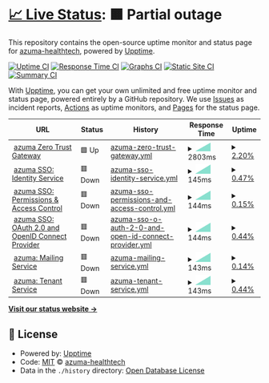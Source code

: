 # [📈 Live Status](https://status.dev.azuma-health.tech): <!--live status--> **🟧 Partial outage**

This repository contains the open-source uptime monitor and status page for [azuma-healthtech](https://status.dev.azuma-health.tech), powered by [Upptime](https://github.com/upptime/upptime).

[![Uptime CI](https://github.com/azuma-healthtech/uptime-dev/workflows/Uptime%20CI/badge.svg)](https://github.com/azuma-healthtech/uptime-dev/actions?query=workflow%3A%22Uptime+CI%22)
[![Response Time CI](https://github.com/azuma-healthtech/uptime-dev/workflows/Response%20Time%20CI/badge.svg)](https://github.com/azuma-healthtech/uptime-dev/actions?query=workflow%3A%22Response+Time+CI%22)
[![Graphs CI](https://github.com/azuma-healthtech/uptime-dev/workflows/Graphs%20CI/badge.svg)](https://github.com/azuma-healthtech/uptime-dev/actions?query=workflow%3A%22Graphs+CI%22)
[![Static Site CI](https://github.com/azuma-healthtech/uptime-dev/workflows/Static%20Site%20CI/badge.svg)](https://github.com/azuma-healthtech/uptime-dev/actions?query=workflow%3A%22Static+Site+CI%22)
[![Summary CI](https://github.com/azuma-healthtech/uptime-dev/workflows/Summary%20CI/badge.svg)](https://github.com/azuma-healthtech/uptime-dev/actions?query=workflow%3A%22Summary+CI%22)

With [Upptime](https://upptime.js.org), you can get your own unlimited and free uptime monitor and status page, powered entirely by a GitHub repository. We use [Issues](https://github.com/azuma-healthtech/uptime-dev/issues) as incident reports, [Actions](https://github.com/azuma-healthtech/uptime-dev/actions) as uptime monitors, and [Pages](https://status.dev.azuma-health.tech) for the status page.

<!--start: status pages-->
<!-- This summary is generated by Upptime (https://github.com/upptime/upptime) -->
<!-- Do not edit this manually, your changes will be overwritten -->
<!-- prettier-ignore -->
| URL | Status | History | Response Time | Uptime |
| --- | ------ | ------- | ------------- | ------ |
| <img alt="" src="https://icons.duckduckgo.com/ip3/dev.azuma-health.tech.ico" height="13"> [azuma Zero Trust Gateway](https://dev.azuma-health.tech/health/gateway) | 🟩 Up | [azuma-zero-trust-gateway.yml](https://github.com/azuma-healthtech/uptime-dev/commits/HEAD/history/azuma-zero-trust-gateway.yml) | <details><summary><img alt="Response time graph" src="./graphs/azuma-zero-trust-gateway/response-time-week.png" height="20"> 2803ms</summary><br><a href="https://status.dev.azuma-health.tech/history/azuma-zero-trust-gateway"><img alt="Response time 2803" src="https://img.shields.io/endpoint?url=https%3A%2F%2Fraw.githubusercontent.com%2Fazuma-healthtech%2Fuptime-dev%2FHEAD%2Fapi%2Fazuma-zero-trust-gateway%2Fresponse-time.json"></a><br><a href="https://status.dev.azuma-health.tech/history/azuma-zero-trust-gateway"><img alt="24-hour response time 2803" src="https://img.shields.io/endpoint?url=https%3A%2F%2Fraw.githubusercontent.com%2Fazuma-healthtech%2Fuptime-dev%2FHEAD%2Fapi%2Fazuma-zero-trust-gateway%2Fresponse-time-day.json"></a><br><a href="https://status.dev.azuma-health.tech/history/azuma-zero-trust-gateway"><img alt="7-day response time 2803" src="https://img.shields.io/endpoint?url=https%3A%2F%2Fraw.githubusercontent.com%2Fazuma-healthtech%2Fuptime-dev%2FHEAD%2Fapi%2Fazuma-zero-trust-gateway%2Fresponse-time-week.json"></a><br><a href="https://status.dev.azuma-health.tech/history/azuma-zero-trust-gateway"><img alt="30-day response time 2803" src="https://img.shields.io/endpoint?url=https%3A%2F%2Fraw.githubusercontent.com%2Fazuma-healthtech%2Fuptime-dev%2FHEAD%2Fapi%2Fazuma-zero-trust-gateway%2Fresponse-time-month.json"></a><br><a href="https://status.dev.azuma-health.tech/history/azuma-zero-trust-gateway"><img alt="1-year response time 2803" src="https://img.shields.io/endpoint?url=https%3A%2F%2Fraw.githubusercontent.com%2Fazuma-healthtech%2Fuptime-dev%2FHEAD%2Fapi%2Fazuma-zero-trust-gateway%2Fresponse-time-year.json"></a></details> | <details><summary><a href="https://status.dev.azuma-health.tech/history/azuma-zero-trust-gateway">2.20%</a></summary><a href="https://status.dev.azuma-health.tech/history/azuma-zero-trust-gateway"><img alt="All-time uptime 2.20%" src="https://img.shields.io/endpoint?url=https%3A%2F%2Fraw.githubusercontent.com%2Fazuma-healthtech%2Fuptime-dev%2FHEAD%2Fapi%2Fazuma-zero-trust-gateway%2Fuptime.json"></a><br><a href="https://status.dev.azuma-health.tech/history/azuma-zero-trust-gateway"><img alt="24-hour uptime 2.20%" src="https://img.shields.io/endpoint?url=https%3A%2F%2Fraw.githubusercontent.com%2Fazuma-healthtech%2Fuptime-dev%2FHEAD%2Fapi%2Fazuma-zero-trust-gateway%2Fuptime-day.json"></a><br><a href="https://status.dev.azuma-health.tech/history/azuma-zero-trust-gateway"><img alt="7-day uptime 2.20%" src="https://img.shields.io/endpoint?url=https%3A%2F%2Fraw.githubusercontent.com%2Fazuma-healthtech%2Fuptime-dev%2FHEAD%2Fapi%2Fazuma-zero-trust-gateway%2Fuptime-week.json"></a><br><a href="https://status.dev.azuma-health.tech/history/azuma-zero-trust-gateway"><img alt="30-day uptime 2.20%" src="https://img.shields.io/endpoint?url=https%3A%2F%2Fraw.githubusercontent.com%2Fazuma-healthtech%2Fuptime-dev%2FHEAD%2Fapi%2Fazuma-zero-trust-gateway%2Fuptime-month.json"></a><br><a href="https://status.dev.azuma-health.tech/history/azuma-zero-trust-gateway"><img alt="1-year uptime 2.20%" src="https://img.shields.io/endpoint?url=https%3A%2F%2Fraw.githubusercontent.com%2Fazuma-healthtech%2Fuptime-dev%2FHEAD%2Fapi%2Fazuma-zero-trust-gateway%2Fuptime-year.json"></a></details>
| <img alt="" src="https://icons.duckduckgo.com/ip3/dev.azuma-health.tech.ico" height="13"> [azuma SSO: Identity Service](https://dev.azuma-health.tech/health/sso-identity) | 🟥 Down | [azuma-sso-identity-service.yml](https://github.com/azuma-healthtech/uptime-dev/commits/HEAD/history/azuma-sso-identity-service.yml) | <details><summary><img alt="Response time graph" src="./graphs/azuma-sso-identity-service/response-time-week.png" height="20"> 145ms</summary><br><a href="https://status.dev.azuma-health.tech/history/azuma-sso-identity-service"><img alt="Response time 145" src="https://img.shields.io/endpoint?url=https%3A%2F%2Fraw.githubusercontent.com%2Fazuma-healthtech%2Fuptime-dev%2FHEAD%2Fapi%2Fazuma-sso-identity-service%2Fresponse-time.json"></a><br><a href="https://status.dev.azuma-health.tech/history/azuma-sso-identity-service"><img alt="24-hour response time 145" src="https://img.shields.io/endpoint?url=https%3A%2F%2Fraw.githubusercontent.com%2Fazuma-healthtech%2Fuptime-dev%2FHEAD%2Fapi%2Fazuma-sso-identity-service%2Fresponse-time-day.json"></a><br><a href="https://status.dev.azuma-health.tech/history/azuma-sso-identity-service"><img alt="7-day response time 145" src="https://img.shields.io/endpoint?url=https%3A%2F%2Fraw.githubusercontent.com%2Fazuma-healthtech%2Fuptime-dev%2FHEAD%2Fapi%2Fazuma-sso-identity-service%2Fresponse-time-week.json"></a><br><a href="https://status.dev.azuma-health.tech/history/azuma-sso-identity-service"><img alt="30-day response time 145" src="https://img.shields.io/endpoint?url=https%3A%2F%2Fraw.githubusercontent.com%2Fazuma-healthtech%2Fuptime-dev%2FHEAD%2Fapi%2Fazuma-sso-identity-service%2Fresponse-time-month.json"></a><br><a href="https://status.dev.azuma-health.tech/history/azuma-sso-identity-service"><img alt="1-year response time 145" src="https://img.shields.io/endpoint?url=https%3A%2F%2Fraw.githubusercontent.com%2Fazuma-healthtech%2Fuptime-dev%2FHEAD%2Fapi%2Fazuma-sso-identity-service%2Fresponse-time-year.json"></a></details> | <details><summary><a href="https://status.dev.azuma-health.tech/history/azuma-sso-identity-service">0.47%</a></summary><a href="https://status.dev.azuma-health.tech/history/azuma-sso-identity-service"><img alt="All-time uptime 0.47%" src="https://img.shields.io/endpoint?url=https%3A%2F%2Fraw.githubusercontent.com%2Fazuma-healthtech%2Fuptime-dev%2FHEAD%2Fapi%2Fazuma-sso-identity-service%2Fuptime.json"></a><br><a href="https://status.dev.azuma-health.tech/history/azuma-sso-identity-service"><img alt="24-hour uptime 0.47%" src="https://img.shields.io/endpoint?url=https%3A%2F%2Fraw.githubusercontent.com%2Fazuma-healthtech%2Fuptime-dev%2FHEAD%2Fapi%2Fazuma-sso-identity-service%2Fuptime-day.json"></a><br><a href="https://status.dev.azuma-health.tech/history/azuma-sso-identity-service"><img alt="7-day uptime 0.47%" src="https://img.shields.io/endpoint?url=https%3A%2F%2Fraw.githubusercontent.com%2Fazuma-healthtech%2Fuptime-dev%2FHEAD%2Fapi%2Fazuma-sso-identity-service%2Fuptime-week.json"></a><br><a href="https://status.dev.azuma-health.tech/history/azuma-sso-identity-service"><img alt="30-day uptime 0.47%" src="https://img.shields.io/endpoint?url=https%3A%2F%2Fraw.githubusercontent.com%2Fazuma-healthtech%2Fuptime-dev%2FHEAD%2Fapi%2Fazuma-sso-identity-service%2Fuptime-month.json"></a><br><a href="https://status.dev.azuma-health.tech/history/azuma-sso-identity-service"><img alt="1-year uptime 0.47%" src="https://img.shields.io/endpoint?url=https%3A%2F%2Fraw.githubusercontent.com%2Fazuma-healthtech%2Fuptime-dev%2FHEAD%2Fapi%2Fazuma-sso-identity-service%2Fuptime-year.json"></a></details>
| <img alt="" src="https://icons.duckduckgo.com/ip3/dev.azuma-health.tech.ico" height="13"> [azuma SSO: Permissions & Access Control](https://dev.azuma-health.tech/health/sso-acl) | 🟥 Down | [azuma-sso-permissions-and-access-control.yml](https://github.com/azuma-healthtech/uptime-dev/commits/HEAD/history/azuma-sso-permissions-and-access-control.yml) | <details><summary><img alt="Response time graph" src="./graphs/azuma-sso-permissions-and-access-control/response-time-week.png" height="20"> 144ms</summary><br><a href="https://status.dev.azuma-health.tech/history/azuma-sso-permissions-and-access-control"><img alt="Response time 144" src="https://img.shields.io/endpoint?url=https%3A%2F%2Fraw.githubusercontent.com%2Fazuma-healthtech%2Fuptime-dev%2FHEAD%2Fapi%2Fazuma-sso-permissions-and-access-control%2Fresponse-time.json"></a><br><a href="https://status.dev.azuma-health.tech/history/azuma-sso-permissions-and-access-control"><img alt="24-hour response time 144" src="https://img.shields.io/endpoint?url=https%3A%2F%2Fraw.githubusercontent.com%2Fazuma-healthtech%2Fuptime-dev%2FHEAD%2Fapi%2Fazuma-sso-permissions-and-access-control%2Fresponse-time-day.json"></a><br><a href="https://status.dev.azuma-health.tech/history/azuma-sso-permissions-and-access-control"><img alt="7-day response time 144" src="https://img.shields.io/endpoint?url=https%3A%2F%2Fraw.githubusercontent.com%2Fazuma-healthtech%2Fuptime-dev%2FHEAD%2Fapi%2Fazuma-sso-permissions-and-access-control%2Fresponse-time-week.json"></a><br><a href="https://status.dev.azuma-health.tech/history/azuma-sso-permissions-and-access-control"><img alt="30-day response time 144" src="https://img.shields.io/endpoint?url=https%3A%2F%2Fraw.githubusercontent.com%2Fazuma-healthtech%2Fuptime-dev%2FHEAD%2Fapi%2Fazuma-sso-permissions-and-access-control%2Fresponse-time-month.json"></a><br><a href="https://status.dev.azuma-health.tech/history/azuma-sso-permissions-and-access-control"><img alt="1-year response time 144" src="https://img.shields.io/endpoint?url=https%3A%2F%2Fraw.githubusercontent.com%2Fazuma-healthtech%2Fuptime-dev%2FHEAD%2Fapi%2Fazuma-sso-permissions-and-access-control%2Fresponse-time-year.json"></a></details> | <details><summary><a href="https://status.dev.azuma-health.tech/history/azuma-sso-permissions-and-access-control">0.15%</a></summary><a href="https://status.dev.azuma-health.tech/history/azuma-sso-permissions-and-access-control"><img alt="All-time uptime 0.15%" src="https://img.shields.io/endpoint?url=https%3A%2F%2Fraw.githubusercontent.com%2Fazuma-healthtech%2Fuptime-dev%2FHEAD%2Fapi%2Fazuma-sso-permissions-and-access-control%2Fuptime.json"></a><br><a href="https://status.dev.azuma-health.tech/history/azuma-sso-permissions-and-access-control"><img alt="24-hour uptime 0.15%" src="https://img.shields.io/endpoint?url=https%3A%2F%2Fraw.githubusercontent.com%2Fazuma-healthtech%2Fuptime-dev%2FHEAD%2Fapi%2Fazuma-sso-permissions-and-access-control%2Fuptime-day.json"></a><br><a href="https://status.dev.azuma-health.tech/history/azuma-sso-permissions-and-access-control"><img alt="7-day uptime 0.15%" src="https://img.shields.io/endpoint?url=https%3A%2F%2Fraw.githubusercontent.com%2Fazuma-healthtech%2Fuptime-dev%2FHEAD%2Fapi%2Fazuma-sso-permissions-and-access-control%2Fuptime-week.json"></a><br><a href="https://status.dev.azuma-health.tech/history/azuma-sso-permissions-and-access-control"><img alt="30-day uptime 0.15%" src="https://img.shields.io/endpoint?url=https%3A%2F%2Fraw.githubusercontent.com%2Fazuma-healthtech%2Fuptime-dev%2FHEAD%2Fapi%2Fazuma-sso-permissions-and-access-control%2Fuptime-month.json"></a><br><a href="https://status.dev.azuma-health.tech/history/azuma-sso-permissions-and-access-control"><img alt="1-year uptime 0.15%" src="https://img.shields.io/endpoint?url=https%3A%2F%2Fraw.githubusercontent.com%2Fazuma-healthtech%2Fuptime-dev%2FHEAD%2Fapi%2Fazuma-sso-permissions-and-access-control%2Fuptime-year.json"></a></details>
| <img alt="" src="https://icons.duckduckgo.com/ip3/dev.azuma-health.tech.ico" height="13"> [azuma SSO: OAuth 2.0 and OpenID Connect Provider](https://dev.azuma-health.tech/health/sso-oidc) | 🟥 Down | [azuma-sso-o-auth-2-0-and-open-id-connect-provider.yml](https://github.com/azuma-healthtech/uptime-dev/commits/HEAD/history/azuma-sso-o-auth-2-0-and-open-id-connect-provider.yml) | <details><summary><img alt="Response time graph" src="./graphs/azuma-sso-o-auth-2-0-and-open-id-connect-provider/response-time-week.png" height="20"> 144ms</summary><br><a href="https://status.dev.azuma-health.tech/history/azuma-sso-o-auth-2-0-and-open-id-connect-provider"><img alt="Response time 144" src="https://img.shields.io/endpoint?url=https%3A%2F%2Fraw.githubusercontent.com%2Fazuma-healthtech%2Fuptime-dev%2FHEAD%2Fapi%2Fazuma-sso-o-auth-2-0-and-open-id-connect-provider%2Fresponse-time.json"></a><br><a href="https://status.dev.azuma-health.tech/history/azuma-sso-o-auth-2-0-and-open-id-connect-provider"><img alt="24-hour response time 144" src="https://img.shields.io/endpoint?url=https%3A%2F%2Fraw.githubusercontent.com%2Fazuma-healthtech%2Fuptime-dev%2FHEAD%2Fapi%2Fazuma-sso-o-auth-2-0-and-open-id-connect-provider%2Fresponse-time-day.json"></a><br><a href="https://status.dev.azuma-health.tech/history/azuma-sso-o-auth-2-0-and-open-id-connect-provider"><img alt="7-day response time 144" src="https://img.shields.io/endpoint?url=https%3A%2F%2Fraw.githubusercontent.com%2Fazuma-healthtech%2Fuptime-dev%2FHEAD%2Fapi%2Fazuma-sso-o-auth-2-0-and-open-id-connect-provider%2Fresponse-time-week.json"></a><br><a href="https://status.dev.azuma-health.tech/history/azuma-sso-o-auth-2-0-and-open-id-connect-provider"><img alt="30-day response time 144" src="https://img.shields.io/endpoint?url=https%3A%2F%2Fraw.githubusercontent.com%2Fazuma-healthtech%2Fuptime-dev%2FHEAD%2Fapi%2Fazuma-sso-o-auth-2-0-and-open-id-connect-provider%2Fresponse-time-month.json"></a><br><a href="https://status.dev.azuma-health.tech/history/azuma-sso-o-auth-2-0-and-open-id-connect-provider"><img alt="1-year response time 144" src="https://img.shields.io/endpoint?url=https%3A%2F%2Fraw.githubusercontent.com%2Fazuma-healthtech%2Fuptime-dev%2FHEAD%2Fapi%2Fazuma-sso-o-auth-2-0-and-open-id-connect-provider%2Fresponse-time-year.json"></a></details> | <details><summary><a href="https://status.dev.azuma-health.tech/history/azuma-sso-o-auth-2-0-and-open-id-connect-provider">0.44%</a></summary><a href="https://status.dev.azuma-health.tech/history/azuma-sso-o-auth-2-0-and-open-id-connect-provider"><img alt="All-time uptime 0.44%" src="https://img.shields.io/endpoint?url=https%3A%2F%2Fraw.githubusercontent.com%2Fazuma-healthtech%2Fuptime-dev%2FHEAD%2Fapi%2Fazuma-sso-o-auth-2-0-and-open-id-connect-provider%2Fuptime.json"></a><br><a href="https://status.dev.azuma-health.tech/history/azuma-sso-o-auth-2-0-and-open-id-connect-provider"><img alt="24-hour uptime 0.44%" src="https://img.shields.io/endpoint?url=https%3A%2F%2Fraw.githubusercontent.com%2Fazuma-healthtech%2Fuptime-dev%2FHEAD%2Fapi%2Fazuma-sso-o-auth-2-0-and-open-id-connect-provider%2Fuptime-day.json"></a><br><a href="https://status.dev.azuma-health.tech/history/azuma-sso-o-auth-2-0-and-open-id-connect-provider"><img alt="7-day uptime 0.44%" src="https://img.shields.io/endpoint?url=https%3A%2F%2Fraw.githubusercontent.com%2Fazuma-healthtech%2Fuptime-dev%2FHEAD%2Fapi%2Fazuma-sso-o-auth-2-0-and-open-id-connect-provider%2Fuptime-week.json"></a><br><a href="https://status.dev.azuma-health.tech/history/azuma-sso-o-auth-2-0-and-open-id-connect-provider"><img alt="30-day uptime 0.44%" src="https://img.shields.io/endpoint?url=https%3A%2F%2Fraw.githubusercontent.com%2Fazuma-healthtech%2Fuptime-dev%2FHEAD%2Fapi%2Fazuma-sso-o-auth-2-0-and-open-id-connect-provider%2Fuptime-month.json"></a><br><a href="https://status.dev.azuma-health.tech/history/azuma-sso-o-auth-2-0-and-open-id-connect-provider"><img alt="1-year uptime 0.44%" src="https://img.shields.io/endpoint?url=https%3A%2F%2Fraw.githubusercontent.com%2Fazuma-healthtech%2Fuptime-dev%2FHEAD%2Fapi%2Fazuma-sso-o-auth-2-0-and-open-id-connect-provider%2Fuptime-year.json"></a></details>
| <img alt="" src="https://icons.duckduckgo.com/ip3/dev.azuma-health.tech.ico" height="13"> [azuma: Mailing Service](https://dev.azuma-health.tech/health/mailing) | 🟥 Down | [azuma-mailing-service.yml](https://github.com/azuma-healthtech/uptime-dev/commits/HEAD/history/azuma-mailing-service.yml) | <details><summary><img alt="Response time graph" src="./graphs/azuma-mailing-service/response-time-week.png" height="20"> 143ms</summary><br><a href="https://status.dev.azuma-health.tech/history/azuma-mailing-service"><img alt="Response time 143" src="https://img.shields.io/endpoint?url=https%3A%2F%2Fraw.githubusercontent.com%2Fazuma-healthtech%2Fuptime-dev%2FHEAD%2Fapi%2Fazuma-mailing-service%2Fresponse-time.json"></a><br><a href="https://status.dev.azuma-health.tech/history/azuma-mailing-service"><img alt="24-hour response time 143" src="https://img.shields.io/endpoint?url=https%3A%2F%2Fraw.githubusercontent.com%2Fazuma-healthtech%2Fuptime-dev%2FHEAD%2Fapi%2Fazuma-mailing-service%2Fresponse-time-day.json"></a><br><a href="https://status.dev.azuma-health.tech/history/azuma-mailing-service"><img alt="7-day response time 143" src="https://img.shields.io/endpoint?url=https%3A%2F%2Fraw.githubusercontent.com%2Fazuma-healthtech%2Fuptime-dev%2FHEAD%2Fapi%2Fazuma-mailing-service%2Fresponse-time-week.json"></a><br><a href="https://status.dev.azuma-health.tech/history/azuma-mailing-service"><img alt="30-day response time 143" src="https://img.shields.io/endpoint?url=https%3A%2F%2Fraw.githubusercontent.com%2Fazuma-healthtech%2Fuptime-dev%2FHEAD%2Fapi%2Fazuma-mailing-service%2Fresponse-time-month.json"></a><br><a href="https://status.dev.azuma-health.tech/history/azuma-mailing-service"><img alt="1-year response time 143" src="https://img.shields.io/endpoint?url=https%3A%2F%2Fraw.githubusercontent.com%2Fazuma-healthtech%2Fuptime-dev%2FHEAD%2Fapi%2Fazuma-mailing-service%2Fresponse-time-year.json"></a></details> | <details><summary><a href="https://status.dev.azuma-health.tech/history/azuma-mailing-service">0.14%</a></summary><a href="https://status.dev.azuma-health.tech/history/azuma-mailing-service"><img alt="All-time uptime 0.14%" src="https://img.shields.io/endpoint?url=https%3A%2F%2Fraw.githubusercontent.com%2Fazuma-healthtech%2Fuptime-dev%2FHEAD%2Fapi%2Fazuma-mailing-service%2Fuptime.json"></a><br><a href="https://status.dev.azuma-health.tech/history/azuma-mailing-service"><img alt="24-hour uptime 0.14%" src="https://img.shields.io/endpoint?url=https%3A%2F%2Fraw.githubusercontent.com%2Fazuma-healthtech%2Fuptime-dev%2FHEAD%2Fapi%2Fazuma-mailing-service%2Fuptime-day.json"></a><br><a href="https://status.dev.azuma-health.tech/history/azuma-mailing-service"><img alt="7-day uptime 0.14%" src="https://img.shields.io/endpoint?url=https%3A%2F%2Fraw.githubusercontent.com%2Fazuma-healthtech%2Fuptime-dev%2FHEAD%2Fapi%2Fazuma-mailing-service%2Fuptime-week.json"></a><br><a href="https://status.dev.azuma-health.tech/history/azuma-mailing-service"><img alt="30-day uptime 0.14%" src="https://img.shields.io/endpoint?url=https%3A%2F%2Fraw.githubusercontent.com%2Fazuma-healthtech%2Fuptime-dev%2FHEAD%2Fapi%2Fazuma-mailing-service%2Fuptime-month.json"></a><br><a href="https://status.dev.azuma-health.tech/history/azuma-mailing-service"><img alt="1-year uptime 0.14%" src="https://img.shields.io/endpoint?url=https%3A%2F%2Fraw.githubusercontent.com%2Fazuma-healthtech%2Fuptime-dev%2FHEAD%2Fapi%2Fazuma-mailing-service%2Fuptime-year.json"></a></details>
| <img alt="" src="https://icons.duckduckgo.com/ip3/dev.azuma-health.tech.ico" height="13"> [azuma: Tenant Service](https://dev.azuma-health.tech/health/tenant) | 🟥 Down | [azuma-tenant-service.yml](https://github.com/azuma-healthtech/uptime-dev/commits/HEAD/history/azuma-tenant-service.yml) | <details><summary><img alt="Response time graph" src="./graphs/azuma-tenant-service/response-time-week.png" height="20"> 143ms</summary><br><a href="https://status.dev.azuma-health.tech/history/azuma-tenant-service"><img alt="Response time 143" src="https://img.shields.io/endpoint?url=https%3A%2F%2Fraw.githubusercontent.com%2Fazuma-healthtech%2Fuptime-dev%2FHEAD%2Fapi%2Fazuma-tenant-service%2Fresponse-time.json"></a><br><a href="https://status.dev.azuma-health.tech/history/azuma-tenant-service"><img alt="24-hour response time 143" src="https://img.shields.io/endpoint?url=https%3A%2F%2Fraw.githubusercontent.com%2Fazuma-healthtech%2Fuptime-dev%2FHEAD%2Fapi%2Fazuma-tenant-service%2Fresponse-time-day.json"></a><br><a href="https://status.dev.azuma-health.tech/history/azuma-tenant-service"><img alt="7-day response time 143" src="https://img.shields.io/endpoint?url=https%3A%2F%2Fraw.githubusercontent.com%2Fazuma-healthtech%2Fuptime-dev%2FHEAD%2Fapi%2Fazuma-tenant-service%2Fresponse-time-week.json"></a><br><a href="https://status.dev.azuma-health.tech/history/azuma-tenant-service"><img alt="30-day response time 143" src="https://img.shields.io/endpoint?url=https%3A%2F%2Fraw.githubusercontent.com%2Fazuma-healthtech%2Fuptime-dev%2FHEAD%2Fapi%2Fazuma-tenant-service%2Fresponse-time-month.json"></a><br><a href="https://status.dev.azuma-health.tech/history/azuma-tenant-service"><img alt="1-year response time 143" src="https://img.shields.io/endpoint?url=https%3A%2F%2Fraw.githubusercontent.com%2Fazuma-healthtech%2Fuptime-dev%2FHEAD%2Fapi%2Fazuma-tenant-service%2Fresponse-time-year.json"></a></details> | <details><summary><a href="https://status.dev.azuma-health.tech/history/azuma-tenant-service">0.44%</a></summary><a href="https://status.dev.azuma-health.tech/history/azuma-tenant-service"><img alt="All-time uptime 0.44%" src="https://img.shields.io/endpoint?url=https%3A%2F%2Fraw.githubusercontent.com%2Fazuma-healthtech%2Fuptime-dev%2FHEAD%2Fapi%2Fazuma-tenant-service%2Fuptime.json"></a><br><a href="https://status.dev.azuma-health.tech/history/azuma-tenant-service"><img alt="24-hour uptime 0.44%" src="https://img.shields.io/endpoint?url=https%3A%2F%2Fraw.githubusercontent.com%2Fazuma-healthtech%2Fuptime-dev%2FHEAD%2Fapi%2Fazuma-tenant-service%2Fuptime-day.json"></a><br><a href="https://status.dev.azuma-health.tech/history/azuma-tenant-service"><img alt="7-day uptime 0.44%" src="https://img.shields.io/endpoint?url=https%3A%2F%2Fraw.githubusercontent.com%2Fazuma-healthtech%2Fuptime-dev%2FHEAD%2Fapi%2Fazuma-tenant-service%2Fuptime-week.json"></a><br><a href="https://status.dev.azuma-health.tech/history/azuma-tenant-service"><img alt="30-day uptime 0.44%" src="https://img.shields.io/endpoint?url=https%3A%2F%2Fraw.githubusercontent.com%2Fazuma-healthtech%2Fuptime-dev%2FHEAD%2Fapi%2Fazuma-tenant-service%2Fuptime-month.json"></a><br><a href="https://status.dev.azuma-health.tech/history/azuma-tenant-service"><img alt="1-year uptime 0.44%" src="https://img.shields.io/endpoint?url=https%3A%2F%2Fraw.githubusercontent.com%2Fazuma-healthtech%2Fuptime-dev%2FHEAD%2Fapi%2Fazuma-tenant-service%2Fuptime-year.json"></a></details>

<!--end: status pages-->

[**Visit our status website →**](https://status.dev.azuma-health.tech)

## 📄 License

- Powered by: [Upptime](https://github.com/upptime/upptime)
- Code: [MIT](./LICENSE) © [azuma-healthtech](https://status.dev.azuma-health.tech)
- Data in the `./history` directory: [Open Database License](https://opendatacommons.org/licenses/odbl/1-0/)
